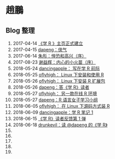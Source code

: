 # 趙鵬

## Blog 整理

01. 2017-04-14 [《学 R 》主页正式建立](http://xuer.dapengde.com/post/2017-04-14_start/)
01. 2017-04-15 [dapeng：侠气](http://xuer.dapengde.com/post/2017-04-13_booktitles/)
01. 2017-06-14 [朱彤：惶恐和高兴（序）](http://xuer.dapengde.com/post/zhutong/)
01. 2017-08-23 [谢益辉：内心的小火苗（序）](http://xuer.dapengde.com/post/yihui/)
01. 2018-05-24 [dancingapple： 写在学 R 前际](http://xuer.dapengde.com/post/dancingapple/)
01. 2018-05-25 [oflyhigh： Linux 下安装和使用 R](http://xuer.dapengde.com/post/oflyhigh/)
01. 2018-05-26 [oflyhigh： Linux 下安装 R 扩展包](http://xuer.dapengde.com/post/oflyhigh-1/)
01. 2018-05-26 [dapeng：答《学 R》读者](http://xuer.dapengde.com/post/xuer-faq/)
01. 2018-05-27 [oflyhigh： 另一款在线 R 环境](http://xuer.dapengde.com/post/oflyhigh-2/)
01. 2018-05-27 [dapeng：R 语言女子学习小组](http://xuer.dapengde.com/post/xuer-girls/)
01. 2018-06-05 [oflyhigh： 在 Linux 下源码方式装 R](http://xuer.dapengde.com/post/oflyhigh-3/)
01. 2018-06-09 [dancingapple：学 R 笔记 1](http://xuer.dapengde.com/post/dancingapple-1/)
01. 2018-06-15 [《学 R》读者反馈第 1 弹](http://xuer.dapengde.com/post/feedback-1/)
01. 2018-06-18 [drunkevil：读 @dapeng 的《学 R》](http://xuer.dapengde.com/post/drunkevil/)
01. []()
01. []()
01. []()
01. []()
01. []()

